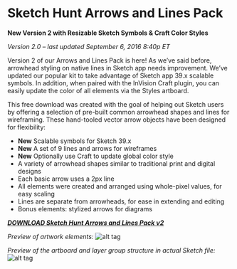 # Sketch Hunt Arrows and Lines Pack

**New Version 2 with Resizable Sketch Symbols & Craft Color Styles**

_Version 2.0 – last updated September 6, 2016 8:40p ET_

Version 2 of our Arrows and Lines Pack is here! As we’ve said before, arrowhead styling on native lines in Sketch app needs improvement. We’ve updated our popular kit to take advantage of Sketch app 39.x scalable symbols. In addition, when paired with the InVision Craft plugin, you can easily update the color of all elements via the Styles artboard.

This free download was created with the goal of helping out Sketch users by offering a selection of pre-built common arrowhead shapes and lines for wireframing. These hand-tooled vector arrow objects have been designed for flexibility:

- **New** Scalable symbols for Sketch 39.x
- **New** A set of 9 lines and arrows for wireframes
- **New** Optionally use Craft to update global color style
- A variety of arrowhead shapes similar to traditional print and digital designs
- Each basic arrow uses a 2px line
- All elements were created and arranged using whole-pixel values, for easy scaling
- Lines are separate from arrowheads, for ease in extending and editing
- Bonus elements: stylized arrows for diagrams

[**_DOWNLOAD Sketch Hunt Arrows and Lines Pack v2_**](https://github.com/jydesign/Sketch-Hunt_Arrows-and-Lines-Pack/blob/master/sketchhunt_arrows-and-lines_pack_v2.sketch?raw=true)

_Preview of artwork elements:_
![alt tag](https://cdn-images-1.medium.com/max/800/0*gJDdBndc13tG2br0.png)

_Preview of the artboard and layer group structure in actual Sketch file:_
![alt tag](https://cdn-images-1.medium.com/max/800/0*oGruYenZQIVEjcLo.png)
